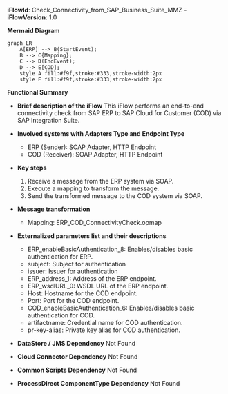 **iFlowId**: Check_Connectivity_from_SAP_Business_Suite_MMZ - **iFlowVersion**: 1.0

**Mermaid Diagram**
```mermaid
graph LR
    A[ERP] --> B(StartEvent);
    B --> C{Mapping};
    C --> D(EndEvent);
    D --> E[COD];
    style A fill:#f9f,stroke:#333,stroke-width:2px
    style E fill:#f9f,stroke:#333,stroke-width:2px
```
**Functional Summary**
- **Brief description of the iFlow**
This iFlow performs an end-to-end connectivity check from SAP ERP to SAP Cloud for Customer (COD) via SAP Integration Suite.

- **Involved systems with Adapters Type and Endpoint Type**
  - ERP (Sender): SOAP Adapter, HTTP Endpoint
  - COD (Receiver): SOAP Adapter, HTTP Endpoint

- **Key steps**
  1. Receive a message from the ERP system via SOAP.
  2. Execute a mapping to transform the message.
  3. Send the transformed message to the COD system via SOAP.

- **Message transformation**
  - Mapping: ERP_COD_ConnectivityCheck.opmap

- **Externalized parameters list and their descriptions**
  - ERP_enableBasicAuthentication_8: Enables/disables basic authentication for ERP.
  - subject: Subject for authentication
  - issuer: Issuer for authentication
  - ERP_address_1: Address of the ERP endpoint.
  - ERP_wsdlURL_0: WSDL URL of the ERP endpoint.
  - Host: Hostname for the COD endpoint.
  - Port: Port for the COD endpoint.
  - COD_enableBasicAuthentication_6: Enables/disables basic authentication for COD.
  - artifactname: Credential name for COD authentication.
  - pr-key-alias: Private key alias for COD authentication.

- **DataStore / JMS Dependency**
Not Found

- **Cloud Connector Dependency**
Not Found

- **Common Scripts Dependency**
Not Found

- **ProcessDirect ComponentType Dependency**
Not Found